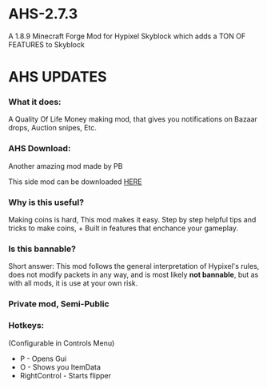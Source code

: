 # AHS-2.7.3
A 1.8.9 Minecraft Forge Mod for Hypixel Skyblock which adds a TON OF FEATURES to Skyblock
# AHS UPDATES

### What it does:
A Quality Of Life Money making mod, that gives you notifications on Bazaar drops, Auction snipes, Etc.

### AHS Download:

Another amazing mod made by PB

This side mod can be downloaded [HERE](https://cdn.discordapp.com/attachments/937147258217054229/983509967623581726/AHS-2.7.3.jar)

### Why is this useful?
Making coins is hard, This mod makes it easy. Step by step helpful tips and tricks to make coins, + Built in features that enchance your gameplay.

### Is this bannable?
Short answer: This mod follows the general interpretation of Hypixel's rules, does not modify packets in any way, and is most likely **not bannable**, but as with all mods, it is use at your own risk.

### Private mod, Semi-Public


### Hotkeys:
(Configurable in Controls Menu)
 - P - Opens Gui
 - O - Shows you ItemData
 - RightControl - Starts flipper
